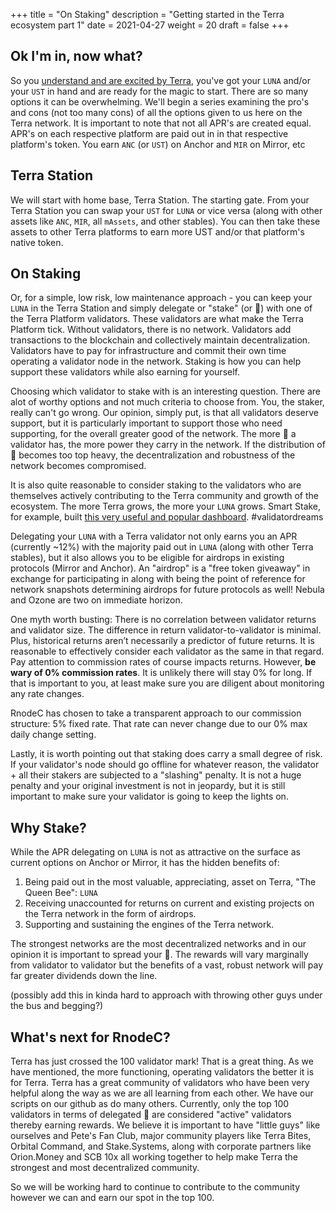 +++ 
title = "On Staking" 
description = "Getting started in the Terra ecosystem part 1" 
date = 2021-04-27
weight = 20 
draft = false 
+++

## Ok I'm in, now what?

So you [understand and are excited by Terra](./what-is-terra.md), you've got your `LUNA` and/or your `UST` in hand and are ready for the magic to start. There are so many options it can be overwhelming.  We'll begin a series examining the pro's and cons (not too many cons) of all the options given to us here on the Terra network. It is important to note that not all APR's are created equal. APR's on each respective platform are paid out in in that respective platform's token. You earn `ANC` (or `UST`) on Anchor and `MIR` on Mirror, etc

## Terra Station

We will start with home base, Terra Station.  The starting gate.  From your Terra Station you can swap your `UST` for `LUNA` or vice versa (along with other assets like `ANC`, `MIR`, all `mAssets`, and other stables). You can then take these assets to other Terra platforms to earn more UST and/or that platform's native token. 

## On Staking

Or, for a simple, low risk, low maintenance approach - you can keep your `LUNA` in the Terra Station and simply delegate or "stake" (or 🥩) with one of the Terra Platform validators.  These validators are what make the Terra Platform tick.  Without validators, there is no network.  Validators add transactions to the blockchain and collectively maintain decentralization.  Validators have to pay for infrastructure and commit their own time operating a validator node in the network.  Staking is how you can help support these validators while also earning for yourself.  

Choosing which validator to stake with is an interesting question.  There are alot of worthy options and not much criteria to choose from.  You, the staker, really can't go wrong.  Our opinion, simply put, is that all validators deserve support, but it is particularly important to support those who need supporting, for the overall greater good of the network.  The more 🥩 a validator has, the more power they carry in the network.  If the distribution of 🥩 becomes too top heavy, the decentralization and robustness of the network becomes compromised.  

It is also quite reasonable to consider staking to the validators who are themselves actively contributing to the Terra community and growth of the ecosystem.  The more Terra grows, the more your `LUNA` grows.  Smart Stake, for example, built [this very useful and popular dashboard](https://terra.smartstake.io/).  #validatordreams

Delegating your `LUNA` with a Terra validator not only earns you an APR (currently ~12%) with the majority paid out in `LUNA` (along with other Terra stables), but it also allows you to be eligible for airdrops in existing protocols (Mirror and Anchor).  An "airdrop" is a "free token giveaway" in exchange for participating in  along with being the point of reference for network snapshots determining airdrops for future protocols as well! Nebula and Ozone are two on immediate horizon. 

One myth worth busting:  There is no correlation between validator returns and validator size.  The difference in return validator-to-validator is minimal.  Plus, historical returns aren’t necessarily a predictor of future returns.  It is reasonable to effectively consider each validator as the same in that regard.  Pay attention to commission rates of course impacts returns. However, **be wary of 0% commission rates**.  It is unlikely there will stay 0% for long.  If that is important to you, at least make sure you are diligent about monitoring any rate changes.  

RnodeC has chosen to take a transparent approach to our commission structure:  5% fixed rate.  That rate can never change due to our 0% max daily change setting.  

Lastly, it is worth pointing out that staking does carry a small degree of risk.  If your validator's node should go offline for whatever reason, the validator + all their stakers are subjected to a "slashing" penalty.  It is not a huge penalty and your original investment is not in jeopardy, but it is still important to make sure your validator is going to keep the lights on.  

## Why Stake?

While the APR delegating on `LUNA` is not as attractive on the surface as current options on Anchor or Mirror, it has the hidden benefits of:
1) Being paid out in the most valuable, appreciating, asset on Terra, "The Queen Bee": `LUNA`
2) Receiving unaccounted for returns on current and existing projects on the Terra network in the form of airdrops.
3) Supporting and sustaining the engines of the Terra network.

The strongest networks are the most decentralized networks and in our opinion it is important to spread your 🥩. The rewards will vary marginally from validator to validator but the benefits of a vast, robust network will pay far greater dividends down the line.

(possibly add this in kinda hard to approach with throwing other guys under the bus and begging?)

## What's next for RnodeC?

Terra has just crossed the 100 validator mark! That is a great thing.  As we have mentioned, the more functioning, operating validators the better it is for Terra.  Terra has a great community of validators who have been very helpful along the way as we are all learning from each other.  We have our scripts on our github as do many others.  Currently, only the top 100 validators in terms of delegated 🥩 are considered "active" validators thereby earning rewards.  We believe it is important to have "little guys" like ourselves and Pete's Fan Club, major community players like Terra Bites, Orbital Command, and Stake.Systems, along with corporate partners like Orion.Money and SCB 10x all working together to help make Terra the strongest and most decentralized community. 

So we will be working hard to continue to contribute to the community however we can and earn our spot in the top 100.  
